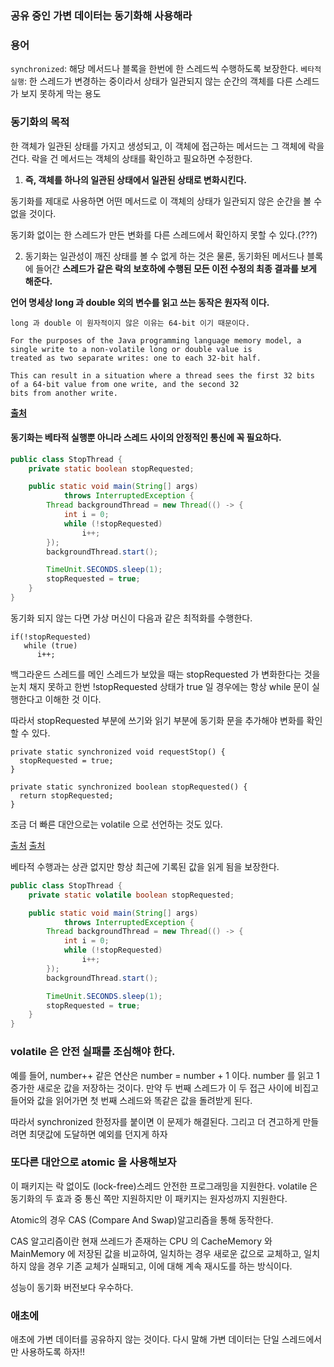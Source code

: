 ### 공유 중인 가변 데이터는 동기화해 사용해라

### 용어

`synchronized`:  해당 메서드나 블록을 한번에 한 스레드씩 수행하도록 보장한다.
`베타적 실행`: 한 스레드가 변경하는 중이라서 상태가 일관되지 않는 순간의 객체를 다른 스레드가 보지 못하게 막는 용도

### 동기화의 목적

한 객체가 일관된 상태를 가지고 생성되고, 이 객체에 접근하는 메서드는 그 객체에 락을 건다.
락을 건 메서드는 객체의 상태를 확인하고 필요하면 수정한다.

1. **즉, 객체를 하나의 일관된 상태에서 일관된 상태로 변화시킨다.**

동기화를 제대로 사용하면 어떤 메서드로 이 객체의 상태가 일관되지 않은 순간을 볼 수 없을 것이다.

동기화 없이는 한 스레드가 만든 변화를 다른 스레드에서 확인하지 못할 수 있다.(???)

2. 동기화는 일관성이 깨진 상태를 볼 수 없게 하는 것은 물론, 동기화된 메서드나
   블록에 들어간 **스레드가 같은 락의 보호하에 수행된 모든 이전 수정의 최종 결과를 보게 해준다.**

**언어 명세상 long 과 double 외의 변수를 읽고 쓰는 동작은 원자적 이다.**

```
long 과 double 이 원자적이지 않은 이유는 64-bit 이기 때문이다.

For the purposes of the Java programming language memory model, a single write to a non-volatile long or double value is
treated as two separate writes: one to each 32-bit half.

This can result in a situation where a thread sees the first 32 bits of a 64-bit value from one write, and the second 32
bits from another write.
```

**[출처](https://docs.oracle.com/javase/specs/jls/se7/html/jls-17.html#jls-17.7)**

#### 동기화는 베타적 실행뿐 아니라 스레드 사이의 안정적인 통신에 꼭 필요하다.

```java
public class StopThread {
    private static boolean stopRequested;

    public static void main(String[] args)
            throws InterruptedException {
        Thread backgroundThread = new Thread(() -> {
            int i = 0;
            while (!stopRequested)
                i++;
        });
        backgroundThread.start();

        TimeUnit.SECONDS.sleep(1);
        stopRequested = true;
    }
}
```

동기화 되지 않는 다면 가상 머신이 다음과 같은 최적화를 수행한다.

```
if(!stopRequested)
   while (true)
      i++;
```

백그라운드 스레드를 메인 스레드가 보았을 때는 stopRequested 가 변화한다는 것을 눈치 채지 못하고
한번 !stopRequested 상태가 true 일 경우에는 항상 while 문이 실행한다고 이해한 것 이다.

따라서 stopRequested 부분에 쓰기와 읽기 부분에 동기화 문을 추가해야 변화를 확인 할 수 있다.

```
private static synchronized void requestStop() {
  stopRequested = true;
}

private static synchronized boolean stopRequested() {
  return stopRequested;
}
```

조금 더 빠른 대안으로는 volatile 으로 선언하는 것도 있다.

[출처](https://ttl-blog.tistory.com/238#volatile%EC%-D%--%--%EB%AC%B-%EC%A-%-C)
[출처](https://jyami.tistory.com/112)

베타적 수행과는 상관 없지만 항상 최근에 기록된 값을 읽게 됨을 보장한다.

```java
public class StopThread {
    private static volatile boolean stopRequested;

    public static void main(String[] args)
            throws InterruptedException {
        Thread backgroundThread = new Thread(() -> {
            int i = 0;
            while (!stopRequested)
                i++;
        });
        backgroundThread.start();

        TimeUnit.SECONDS.sleep(1);
        stopRequested = true;
    }
}
```

### volatile 은 안전 실패를 조심해야 한다.

예를 들어, number++ 같은 연산은 number = number + 1 이다. number 를 읽고 1증가한 새로운 값을 저장하는 것이다.
만약 두 번째 스레드가 이 두 접근 사이에 비집고 들어와 값을 읽어가면 첫 번째 스레드와 똑같은 값을 돌려받게 된다.

따라서 synchronized 한정자를 붙이면 이 문제가 해결된다.
그리고 더 견고하게 만들려면 최댓값에 도달하면 예외를 던지게 하자


### 또다른 대안으로 atomic 을 사용해보자
이 패키지는 락 없이도 (lock-free)스레드 안전한 프로그래밍을 지원한다.
volatile 은 동기화의 두 효과 중 통신 쪽만 지원하지만 이 패키지는 원자성까지 지원한다.

Atomic의 경우 CAS (Compare And Swap)알고리즘을 통해 동작한다.

CAS 알고리즘이란 현재 쓰레드가 존재하는 CPU 의 CacheMemory 와 MainMemory 에 저장된 값을 비교하여, 일치하는 경우 새로운 값으로 교체하고, 일치하지 않을 경우 기존 교체가 실패되고, 이에
대해 계속 재시도를 하는 방식이다.

성능이 동기화 버전보다 우수하다.


### 애초에

애초에 가변 데이터를 공유하지 않는 것이다. 다시 말해 가변 데이터는 단일 스레드에서만 사용하도록 하자!!



